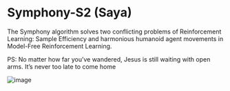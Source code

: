 # Symphony-S2 (Saya)

The Symphony algorithm solves two conflicting problems of Reinforcement Learning: Sample Efficiency and harmonious humanoid agent movements in Model-Free Reinforcement Learning. 




PS: No matter how far you’ve wandered, Jesus is still waiting with open arms. It’s never too late to come home

![image](https://github.com/user-attachments/assets/2153b9e1-8c4c-4acb-80a7-14ecdef37dea)







